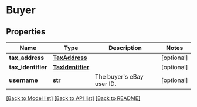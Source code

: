 # Buyer

## Properties
Name | Type | Description | Notes
------------ | ------------- | ------------- | -------------
**tax_address** | [**TaxAddress**](TaxAddress.md) |  | [optional] 
**tax_identifier** | [**TaxIdentifier**](TaxIdentifier.md) |  | [optional] 
**username** | **str** | The buyer&#x27;s eBay user ID. | [optional] 

[[Back to Model list]](../README.md#documentation-for-models) [[Back to API list]](../README.md#documentation-for-api-endpoints) [[Back to README]](../README.md)

